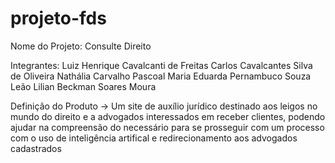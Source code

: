 # projeto-fds

Nome do Projeto: Consulte Direito

Integrantes: 
Luiz Henrique Cavalcanti de Freitas
Carlos Cavalcantes Silva de Oliveira
Nathália Carvalho Pascoal
Maria Eduarda Pernambuco Souza Leão
Lilian Beckman Soares Moura

Definição do Produto -> Um site de auxílio jurídico destinado aos leigos no mundo do direito e a advogados interessados em receber clientes, podendo ajudar na compreensão do necessário para se prosseguir com um processo com o uso de inteligência artifical e redirecionamento aos advogados cadastrados
